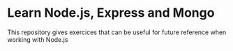 # Learn Node.js, Express and Mongo

This repository gives exercices that can be useful for future reference when working with Node.js
